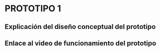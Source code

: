 #  PROTOTIPO 1

## Explicación del diseño conceptual del prototipo

## Enlace al video de funcionamiento del prototipo

